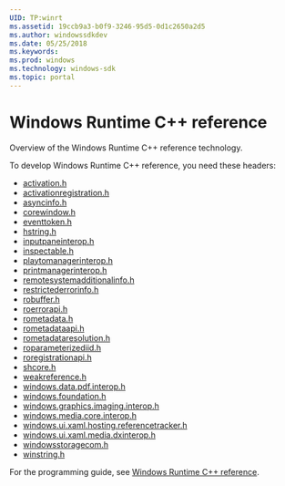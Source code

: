 ```yaml
---
UID: TP:winrt
ms.assetid: 19ccb9a3-b0f9-3246-95d5-0d1c2650a2d5
ms.author: windowssdkdev
ms.date: 05/25/2018
ms.keywords: 
ms.prod: windows
ms.technology: windows-sdk
ms.topic: portal
---
```


# Windows Runtime C++ reference



Overview of the Windows Runtime C++ reference technology.

To develop Windows Runtime C++ reference, you need these headers:

 * [activation.h](..\activation\index.md)
 * [activationregistration.h](..\activationregistration\index.md)
 * [asyncinfo.h](..\asyncinfo\index.md)
 * [corewindow.h](..\corewindow\index.md)
 * [eventtoken.h](..\eventtoken\index.md)
 * [hstring.h](..\hstring\index.md)
 * [inputpaneinterop.h](..\inputpaneinterop\index.md)
 * [inspectable.h](..\inspectable\index.md)
 * [playtomanagerinterop.h](..\playtomanagerinterop\index.md)
 * [printmanagerinterop.h](..\printmanagerinterop\index.md)
 * [remotesystemadditionalinfo.h](..\remotesystemadditionalinfo\index.md)
 * [restrictederrorinfo.h](..\restrictederrorinfo\index.md)
 * [robuffer.h](..\robuffer\index.md)
 * [roerrorapi.h](..\roerrorapi\index.md)
 * [rometadata.h](..\rometadata\index.md)
 * [rometadataapi.h](..\rometadataapi\index.md)
 * [rometadataresolution.h](..\rometadataresolution\index.md)
 * [roparameterizediid.h](..\roparameterizediid\index.md)
 * [roregistrationapi.h](..\roregistrationapi\index.md)
 * [shcore.h](..\shcore\index.md)
 * [weakreference.h](..\weakreference\index.md)
 * [windows.data.pdf.interop.h](..\windows.data.pdf.interop\index.md)
 * [windows.foundation.h](..\windows.foundation\index.md)
 * [windows.graphics.imaging.interop.h](..\windows.graphics.imaging.interop\index.md)
 * [windows.media.core.interop.h](..\windows.media.core.interop\index.md)
 * [windows.ui.xaml.hosting.referencetracker.h](..\windows.ui.xaml.hosting.referencetracker\index.md)
 * [windows.ui.xaml.media.dxinterop.h](..\windows.ui.xaml.media.dxinterop\index.md)
 * [windowsstoragecom.h](..\windowsstoragecom\index.md)
 * [winstring.h](..\winstring\index.md)

For the programming guide, see [Windows Runtime C++ reference](/windows/desktop/winrt).
